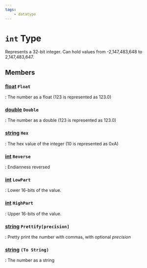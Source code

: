 ```yaml
---
tags:
    - datatype
---
```

# `int` Type

Represents a 32-bit integer. Can hold values from -2,147,483,648 to 2,147,483,647.

## Members

### [float][float] `Float`

:   The number as a float (123 is represented as 123.0)

### [double][double] `Double`

:   The number as a double (123 is represented as 123.0)

### [string][string] `Hex`

:   The hex value of the integer (10 is represented as 0xA)

### [int][int] `Reverse`

:   Endianness reversed

### [int][int] `LowPart`

:   Lower 16-bits of the value.

### [int][int] `HighPart`

:   Upper 16-bits of the value.

### [string][string] `Prettify[precision]`

:   Pretty print the number with commas, with optional _precision_

### [string][string] `(To String)`

:   The number as a string

[int]: datatype-int.md
[string]: datatype-string.md
[achievementobj]: datatype-achievementobj.md
[bool]: datatype-bool.md
[time]: datatype-time.md
[achievement]: datatype-achievement.md
[achievementcat]: datatype-achievementcat.md
[altability]: datatype-altability.md
[spell]: datatype-spell.md
[bandolieritem]: #bandolieritem-datatype
[int64]: datatype-int64.md
[timestamp]: datatype-timestamp.md
[float]: datatype-float.md
[buff]: datatype-buff.md
[spawn]: datatype-spawn.md
[auratype]: datatype-auratype.md
[item]: datatype-item.md
[worldlocation]: datatype-worldlocation.md
[ticks]: datatype-ticks.md
[fellowship]: datatype-fellowship.md
[strinrg]: datatype-string.md
[xtarget]: datatype-xtarget.md
[dzmember]: datatype-dzmember.md
[window]: datatype-window.md
[zone]: datatype-zone.md
[fellowshipmember]: datatype-fellowshipmember.md
[class]: datatype-class.md
[heading]: datatype-heading.md
[ground]: datatype-ground.md
[inifile]: datatype-inifile.md
[inifilesection]: datatype-inifilesection.md
[inifilesectionkey]: datatype-inifilesectionkey.md
[double]: datatype-double.md
